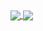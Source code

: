 <!--
**RoundStarling20/RoundStarling20** is a ✨ _special_ ✨ repository because its `README.md` (this file) appears on your GitHub profile.
Code below from https://github.com/anuraghazra
-->
<a align="center" href="https://github.com/RoundStarling20">
  <img align="center" src="https://github-readme-stats.vercel.app/api?username=RoundStarling20&show_icons=true&include_all_commits=true&theme=great-gatsby&show=contribs,prs&count_private=true" />
  <img align="center" src="https://github-readme-stats.vercel.app/api/top-langs/?username=RoundStarling20&layout=compact&theme=great-gatsby&hide_border=true" />
</a>
